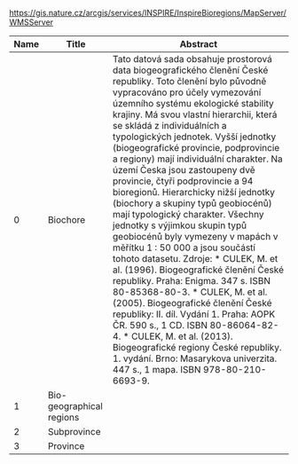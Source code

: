 https://gis.nature.cz/arcgis/services/INSPIRE/InspireBioregions/MapServer/WMSServer

|Name|Title|Abstract|
|--|--|--|
|0|Biochore|Tato datová sada obsahuje prostorová data biogeografického členění České republiky. Toto členění bylo původně vypracováno pro účely vymezování územního systému ekologické stability krajiny. Má svou vlastní hierarchii, která se skládá z individuálních a typologických jednotek. Vyšší jednotky (biogeografické provincie, podprovincie a regiony) mají individuální charakter. Na území Česka jsou zastoupeny dvě provincie, čtyři podprovincie a 94 bioregionů. Hierarchicky nižší jednotky (biochory a skupiny typů geobiocénů) mají typologický charakter. Všechny jednotky s výjimkou skupin typů geobiocénů byly vymezeny v mapách v měřítku 1 : 50 000 a jsou součástí tohoto datasetu. Zdroje: * CULEK, M. et al. (1996). Biogeografické členění České republiky. Praha: Enigma. 347 s. ISBN 80-85368-80-3. * CULEK, M. et al. (2005). Biogeografické členění České republiky: II. díl. Vydání 1. Praha: AOPK ČR. 590 s., 1 CD. ISBN 80-86064-82-4. * CULEK, M. et al. (2013). Biogeografické regiony České republiky. 1. vydání. Brno: Masarykova univerzita. 447 s., 1 mapa. ISBN 978-80-210-6693-9.|
|1|Bio-geographical regions||
|2|Subprovince||
|3|Province||
